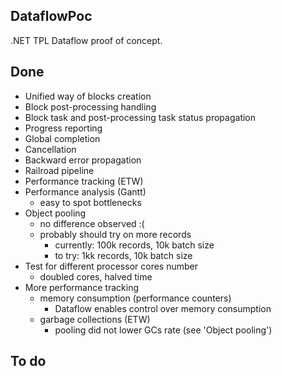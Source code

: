 DataflowPoc
---

.NET TPL Dataflow proof of concept.

Done
---

- Unified way of blocks creation
- Block post-processing handling
- Block task and post-processing task status propagation
- Progress reporting
- Global completion
- Cancellation
- Backward error propagation
- Railroad pipeline
- Performance tracking (ETW)
- Performance analysis (Gantt)
  - easy to spot bottlenecks
- Object pooling
  - no difference observed :(
  - probably should try on more records
    - currently: 100k records, 10k batch size
    - to try: 1kk records, 10k batch size
- Test for different processor cores number
  - doubled cores, halved time
- More performance tracking
  - memory consumption (performance counters)
    - Dataflow enables control over memory consumption
  - garbage collections (ETW)
    - pooling did not lower GCs rate (see 'Object pooling')

To do
---
